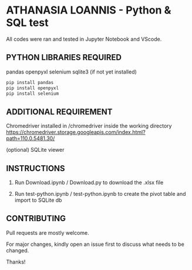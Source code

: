 # ATHANASIA LOANNIS - Python & SQL test

All codes were ran and tested in Jupyter Notebook and VScode.

## PYTHON LIBRARIES REQUIRED

pandas
openpyxl
selenium
sqlite3 (if not yet installed)

```bash
pip install pandas
pip install openpyxl
pip install selenium
```

## ADDITIONAL REQUIREMENT

Chromedriver installed in /chromedriver inside the working directory
https://chromedriver.storage.googleapis.com/index.html?path=110.0.5481.30/

(optional) SQLite viewer

## INSTRUCTIONS

1. Run Download.ipynb / Download.py to download the .xlsx file

2. Run test-python.ipynb / test-python.ipynb to create the pivot table and import to SQLite db

## CONTRIBUTING

Pull requests are mostly welcome. 

For major changes, kindly open an issue first to discuss what needs to be changed.

Thanks!
